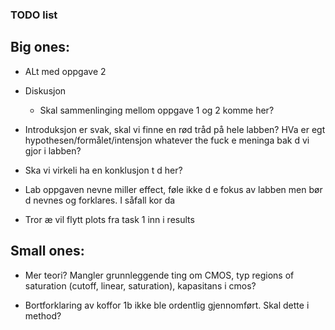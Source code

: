 ### TODO list

## Big ones:

- ALt med oppgave 2

- Diskusjon
    - Skal sammenlinging mellom oppgave 1 og 2 komme her?

- Introduksjon er svak, skal vi finne en rød tråd på hele labben? HVa er egt hypothesen/formålet/intensjon whatever the fuck e meninga bak d vi gjor i labben?

- Ska vi virkeli ha en konklusjon t d her?

- Lab oppgaven nevne miller effect, føle ikke d e fokus av labben men bør d nevnes og forklares. I såfall kor da

- Tror æ vil flytt plots fra task 1 inn i results
## Small ones:

- Mer teori? Mangler grunnleggende ting om CMOS, typ regions of saturation (cutoff, linear, saturation), kapasitans i cmos? 

- Bortforklaring av koffor 1b ikke ble ordentlig gjennomført. Skal dette i method?
